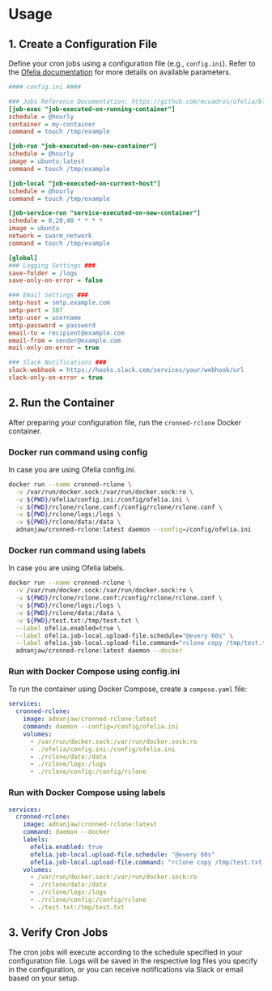 # Usage

## 1. Create a Configuration File

Define your cron jobs using a configuration file (e.g., `config.ini`). Refer to
the [Ofelia documentation](https://github.com/mcuadros/ofelia) for more details on available parameters.

```ini
#### config.ini ####

### Jobs Reference Documentation: https://github.com/mcuadros/ofelia/blob/master/docs/jobs.md ###
[job-exec "job-executed-on-running-container"]
schedule = @hourly
container = my-container
command = touch /tmp/example

[job-run "job-executed-on-new-container"]
schedule = @hourly
image = ubuntu:latest
command = touch /tmp/example

[job-local "job-executed-on-current-host"]
schedule = @hourly
command = touch /tmp/example

[job-service-run "service-executed-on-new-container"]
schedule = 0,20,40 * * * *
image = ubuntu
network = swarm_network
command = touch /tmp/example

[global]
### Logging Settings ###
save-folder = /logs
save-only-on-error = false

### Email Settings ###
smtp-host = smtp.example.com
smtp-port = 587
smtp-user = username
smtp-password = password
email-to = recipient@example.com
email-from = sender@example.com
mail-only-on-error = true

### Slack Notifications ###
slack-webhook = https://hooks.slack.com/services/your/webhook/url
slack-only-on-error = true
```

## 2. Run the Container

After preparing your configuration file, run the `cronned-rclone` Docker container.

### Docker run command using config

In case you are using Ofelia config.ini.

```bash
docker run --name cronned-rclone \
  -v /var/run/docker.sock:/var/run/docker.sock:ro \
  -v ${PWD}/ofelia/config.ini:/config/ofelia.ini \
  -v ${PWD}/rclone/rclone.conf:/config/rclone/rclone.conf \
  -v ${PWD}/rclone/logs:/logs \
  -v ${PWD}/rclone/data:/data \
  adnanjaw/cronned-rclone:latest daemon --config=/config/ofelia.ini
```

### Docker run command using labels

In case you are using Ofelia labels.

```bash
docker run --name cronned-rclone \
  -v /var/run/docker.sock:/var/run/docker.sock:ro \
  -v ${PWD}/rclone/rclone.conf:/config/rclone/rclone.conf \
  -v ${PWD}/rclone/logs:/logs \
  -v ${PWD}/rclone/data:/data \
  -v ${PWD}/test.txt:/tmp/test.txt \
  --label ofelia.enabled=true \
  --label ofelia.job-local.upload-file.schedule="@every 60s" \
  --label ofelia.job-local.upload-file.command="rclone copy /tmp/test.txt s3:/bucket/directory" \
  adnanjaw/cronned-rclone:latest daemon --docker
```

### Run with Docker Compose using config.ini

To run the container using Docker Compose, create a `compose.yaml` file:

```yaml
services:
  cronned-rclone:
    image: adnanjaw/cronned-rclone:latest
    command: daemon --config=/config/ofelia.ini
    volumes:
      - /var/run/docker.sock:/var/run/docker.sock:ro
      - ./ofelia/config.ini:/config/ofelia.ini
      - ./rclone/data:/data
      - ./rclone/logs:/logs
      - ./rclone/config:/config/rclone
```

### Run with Docker Compose using labels

```yaml
services:
  cronned-rclone:
    image: adnanjaw/cronned-rclone:latest
    command: daemon --docker
    labels:
      ofelia.enabled: true
      ofelia.job-local.upload-file.schedule: "@every 60s"
      ofelia.job-local.upload-file.command: "rclone copy /tmp/test.txt s3:/bucket/directory"
    volumes:
      - /var/run/docker.sock:/var/run/docker.sock:ro
      - ./rclone/data:/data
      - ./rclone/logs:/logs
      - ./rclone/config:/config/rclone
      - ./test.txt:/tmp/test.txt
```

## 3. Verify Cron Jobs

The cron jobs will execute according to the schedule specified in your configuration file. Logs will be saved in the
respective log files you specify in the configuration, or you can receive notifications via Slack or email based on your
setup.